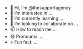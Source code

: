 - 👋 Hi, I’m @thesupportagency
- 👀 I’m interested in ...
- 🌱 I’m currently learning ...
- 💞️ I’m looking to collaborate on ...
- 📫 How to reach me ...
- 😄 Pronouns: ...
- ⚡ Fun fact: ...

<!---
thesupportagency/thesupportagency is a ✨ special ✨ repository because its `README.md` (this file) appears on your GitHub profile.
You can click the Preview link to take a look at your changes.
![Screenshot 2021-11-09 011252](https://github.com/user-attachments/assets/c4120115-92c7-4e03-a991-d621c5e017fa)
